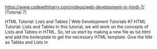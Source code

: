 https://www.codewithharry.com/videos/web-development-in-hindi-7/ (Tutorial 7)


HTML Tutorial: Lists and Tables | Web Development Tutorials #7
HTML Tutorial: Lists and Tables
In this tutorial, we will work on the concepts of Lists and Tables in HTML. So, let us start by making a new file as tut.html and add the boilerplate to get the necessary HTML template. Give the title as Tables and Lists in <title> tag. 

The lists are basically of two types-

Ordered lists (ol)
<ol>

          <li>This is the first item of my unordered list</li>

</ol>
Unordered lists (ul)
<ul>

          <li>This is the first item if my unordered list</li>

</ul>
The difference between an ordered and an unordered list is that the ordered list displays the list in this format -

1.

2.

3.

….

On the other hand, the unordered lists display the list in the following format-

.
.
.
….



Both the lists have more than one attribute which we can write using the type command. For example, if we write:

<ol type= “I”>
 Then we will get the lists as I, II, III, and so on. In the same format, we can also get the lists as A, B, C, and so on.

This applies on unordered lists also. If we write

<ul type= “square”>
Then we will get a bulleted square instead of a circle. There are various other references available from which you can see all the attributes. There is no need to learn all these things. You will get perfect by practising.




HTML also allows the nesting of lists. It simply means we can add a list into another list.

 <ul type="circle">
        <li>This is first item of my unordered list</li>
        <li>This is second item of my unordered list</li>

        <ul>
            <li>Another one</li>
            <li>Another two</li>
            <li>Another three</li>
 </ul>